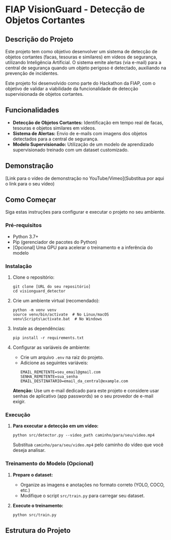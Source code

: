 # FIAP VisionGuard - Detecção de Objetos Cortantes

## Descrição do Projeto

Este projeto tem como objetivo desenvolver um sistema de detecção de objetos cortantes (facas, tesouras e similares) em vídeos de segurança, utilizando Inteligência Artificial. O sistema emite alertas (via e-mail) para a central de segurança quando um objeto perigoso é detectado, auxiliando na prevenção de incidentes.

Este projeto foi desenvolvido como parte do Hackathon da FIAP, com o objetivo de validar a viabilidade da funcionalidade de detecção supervisionada de objetos cortantes.

## Funcionalidades

*   **Detecção de Objetos Cortantes:** Identificação em tempo real de facas, tesouras e objetos similares em vídeos.
*   **Sistema de Alertas:** Envio de e-mails com imagens dos objetos detectados para a central de segurança.
*   **Modelo Supervisionado:** Utilização de um modelo de aprendizado supervisionado treinado com um dataset customizado.

## Demonstração

[Link para o vídeo de demonstração no YouTube/Vimeo](Substitua por aqui o link para o seu vídeo)

## Como Começar

Siga estas instruções para configurar e executar o projeto no seu ambiente.

### Pré-requisitos

*   Python 3.7+
*   Pip (gerenciador de pacotes do Python)
*   [Opcional] Uma GPU para acelerar o treinamento e a inferência do modelo

### Instalação

1.  Clone o repositório:

    ```
    git clone [URL do seu repositório]
    cd visionguard_detector
    ```

2.  Crie um ambiente virtual (recomendado):

    ```
    python -m venv venv
    source venv/bin/activate  # No Linux/macOS
    venv\Scripts\activate.bat  # No Windows
    ```

3.  Instale as dependências:

    ```
    pip install -r requirements.txt
    ```

4.  Configurar as variáveis de ambiente:
    * Crie um arquivo `.env` na raiz do projeto.
    * Adicione as seguintes variáveis:
        ```
        EMAIL_REMETENTE=seu_email@gmail.com
        SENHA_REMETENTE=sua_senha
        EMAIL_DESTINATARIO=email_da_central@example.com
        ```
    **Atenção:** Use um e-mail dedicado para este projeto e considere usar senhas de aplicativo (app passwords) se o seu provedor de e-mail exigir.

### Execução

1.  **Para executar a detecção em um vídeo:**

    ```
    python src/detector.py --video_path caminho/para/seu/video.mp4
    ```

    Substitua `caminho/para/seu/video.mp4` pelo caminho do vídeo que você deseja analisar.

### Treinamento do Modelo (Opcional)

1.  **Prepare o dataset:**
    *   Organize as imagens e anotações no formato correto (YOLO, COCO, etc.)
    *   Modifique o script `src/train.py` para carregar seu dataset.

2.  **Execute o treinamento:**

    ```
    python src/train.py
    ```

## Estrutura do Projeto

